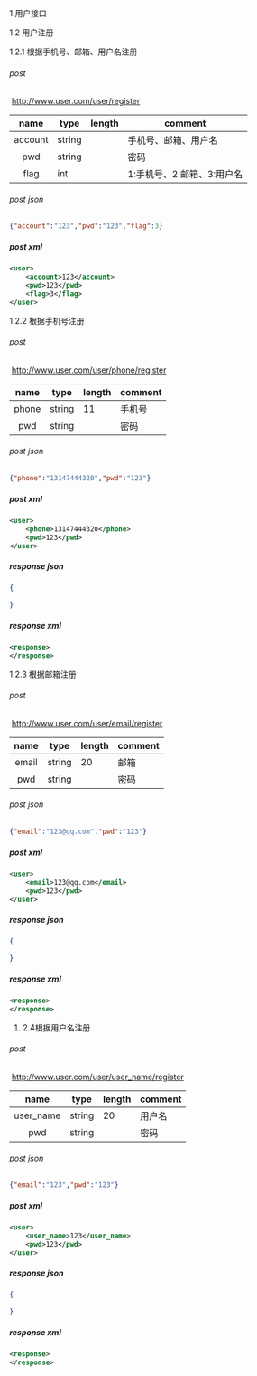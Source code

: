 

1.用户接口



1.2 用户注册

1.2.1 根据手机号、邮箱、用户名注册

###### post

​	http://www.user.com/user/register

|  name   | type   | length | comment                    |
| :-----: | ------ | ------ | -------------------------- |
| account | string |        | 手机号、邮箱、用户名       |
|   pwd   | string |        | 密码                       |
|  flag   | int    |        | 1:手机号、2:邮箱、3:用户名 |

###### post json

```json
{"account":"123","pwd":"123","flag":3}
```

##### post xml

```xml
<user>
	<account>123</account>
	<pwd>123</pwd>
	<flag>3</flag>
</user>
```

1.2.2 根据手机号注册

###### post

​	http://www.user.com/user/phone/register

| name  | type   | length | comment |
| :---: | ------ | ------ | ------- |
| phone | string | 11     | 手机号  |
|  pwd  | string |        | 密码    |

###### post json

```json
{"phone":"13147444320","pwd":"123"}
```

##### post xml

```xml
<user>
    <phone>13147444320</phone>
    <pwd>123</pwd>
</user>
```

##### response json
```json
{
    
}
```
##### response xml
```xml
<response>
</response>
```

1.2.3 根据邮箱注册

###### post

​	http://www.user.com/user/email/register

| name  | type   | length | comment |
| :---: | ------ | ------ | ------- |
| email | string | 20     | 邮箱    |
|  pwd  | string |        | 密码    |

###### post json

```json
{"email":"123@qq.com","pwd":"123"}
```

##### post xml

```xml
<user>
    <email>123@qq.com</email>
    <pwd>123</pwd>
</user>
```

##### response json
```json
{
    
}
```
##### response xml
```xml
<response>
</response>
```

1. 2.4根据用户名注册

###### post


​	http://www.user.com/user/user_name/register

|   name    | type   | length | comment |
| :-------: | ------ | ------ | ------- |
| user_name | string | 20     | 用户名  |
|    pwd    | string |        | 密码    |

###### post json

```json
{"email":"123","pwd":"123"}
```

##### post xml

```xml
<user>
    <user_name>123</user_name>
    <pwd>123</pwd>
</user>
```

##### response json
```json
{
    
}
```
##### response xml
```xml
<response>
</response>
```